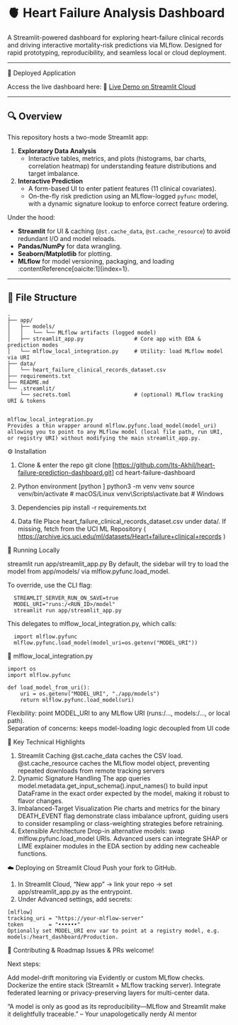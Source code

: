 # 🫀 Heart Failure Analysis Dashboard

A Streamlit-powered dashboard for exploring heart-failure clinical records and driving interactive mortality-risk predictions via MLflow. Designed for rapid prototyping, reproducibility, and seamless local or cloud deployment.

---

🔗 Deployed Application

   Access the live dashboard here:
      🎯 [ Live Demo on Streamlit Cloud](https://summer-internship.streamlit.app/)

---

## 🔍 Overview

This repository hosts a two-mode Streamlit app:

1. **Exploratory Data Analysis**  
   - Interactive tables, metrics, and plots (histograms, bar charts, correlation heatmap) for understanding feature distributions and target imbalance.  
2. **Interactive Prediction**  
   - A form-based UI to enter patient features (11 clinical covariates).  
   - On-the-fly risk prediction using an MLflow-logged `pyfunc` model, with a dynamic signature lookup to enforce correct feature ordering.

Under the hood:  
- **Streamlit** for UI & caching (`@st.cache_data`, `@st.cache_resource`) to avoid redundant I/O and model reloads.  
- **Pandas/NumPy** for data wrangling.  
- **Seaborn/Matplotlib** for plotting.  
- **MLflow** for model versioning, packaging, and loading :contentReference[oaicite:1]{index=1}.

---

## 📁 File Structure

```text
.
├── app/
│   ├── models/                         
│   │   └── └── MLflow artifacts (logged model)
│   ├── streamlit_app.py                # Core app with EDA & prediction modes
│   └── mlflow_local_integration.py     # Utility: load MLflow model via URI
├── data/
│   └── heart_failure_clinical_records_dataset.csv
├── requirements.txt
├── README.md
└── .streamlit/
    └── secrets.toml                    # (optional) MLflow tracking URI & tokens


```
```
mlflow_local_integration.py
Provides a thin wrapper around mlflow.pyfunc.load_model(model_uri) allowing you to point to any MLflow model (local file path, run URI, or registry URI) without modifying the main streamlit_app.py.
```

⚙️ Installation

  1. Clone & enter the repo
    git clone [https://github.com/Its-Akhil/heart-failure-prediction-dashboard.git]
    cd heart-failure-dashboard

  2. Python environment
        [python ]
        python3 -m venv venv
        source venv/bin/activate      # macOS/Linux
        venv\Scripts\activate.bat     # Windows
  
  4. Dependencies
    pip install -r requirements.txt

  5. Data file
    Place heart_failure_clinical_records_dataset.csv under data/.
    If missing, fetch from the UCI ML Repository ( https://archive.ics.uci.edu/ml/datasets/Heart+failure+clinical+records )
    

🚀 Running Locally

  streamlit run app/streamlit_app.py
  By default, the sidebar will try to load the model from app/models/ via mlflow.pyfunc.load_model.

To override, use the CLI flag:
```
  STREAMLIT_SERVER_RUN_ON_SAVE=true 
  MODEL_URI="runs:/<RUN_ID>/model" 
  streamlit run app/streamlit_app.py
```
  This delegates to mlflow_local_integration.py, which calls:
```
  import mlflow.pyfunc
  mlflow.pyfunc.load_model(model_uri=os.getenv("MODEL_URI"))
```
  
  🔧 mlflow_local_integration.py
  ```
  import os
  import mlflow.pyfunc
  
  def load_model_from_uri():
      uri = os.getenv("MODEL_URI", "./app/models")
      return mlflow.pyfunc.load_model(uri)
```
  Flexibility: point MODEL_URI to any MLflow URI (runs:/…, models:/…, or local path).  
  Separation of concerns: keeps model-loading logic decoupled from UI code 


📝 Key Technical Highlights
  1. Streamlit Caching
    @st.cache_data caches the CSV load.
    @st.cache_resource caches the MLflow model object, preventing repeated downloads from remote tracking servers 
  2. Dynamic Signature Handling
    The app queries model.metadata.get_input_schema().input_names() to build input DataFrame in the exact order expected by the model, making it robust to flavor changes.
  3. Imbalanced-Target Visualization
    Pie charts and metrics for the binary DEATH_EVENT flag demonstrate class imbalance upfront, guiding users to consider resampling or class-weighting strategies before retraining.
  4. Extensible Architecture
    Drop-in alternative models: swap mlflow.pyfunc.load_model URIs.
    Advanced users can integrate SHAP or LIME explainer modules in the EDA section by adding new cacheable functions.

  
☁️ Deploying on Streamlit Cloud
  Push your fork to GitHub.
  1. In Streamlit Cloud, “New app” → link your repo → set app/streamlit_app.py as the entrypoint.
  2. Under Advanced settings, add secrets:

    [mlflow]
    tracking_uri = "https://your-mlflow-server"
    token        = "••••••"
    Optionally set MODEL_URI env var to point at a registry model, e.g. models:/heart_dashboard/Production.


🤝 Contributing & Roadmap
Issues & PRs welcome!

Next steps:
  
  Add model-drift monitoring via Evidently or custom MLflow checks.
  Dockerize the entire stack (Streamlit + MLflow tracking server).
  Integrate federated learning or privacy-preserving layers for multi-center data.
  
  
“A model is only as good as its reproducibility—MLflow and Streamlit make it delightfully traceable.”
  – Your unapologetically nerdy AI mentor
